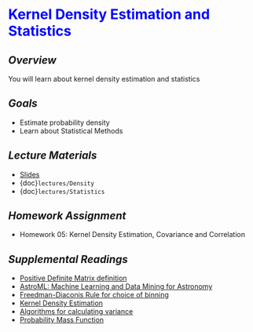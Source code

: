 # <span style="color: blue;"><b>Kernel Density Estimation and Statistics</b></span>

## *Overview*
You will learn about kernel density estimation and statistics

## *Goals*
* Estimate probability density
* Learn about Statistical Methods

## *Lecture Materials*
* [Slides](https://docs.google.com/presentation/d/1XZoeBdXzhcfezIbUrH0a9-4-QmM-5iNksLCB7X4q1wI/edit?usp=sharing)
* {doc}`lectures/Density`
* {doc}`lectures/Statistics`

## *Homework Assignment*
* Homework 05: Kernel Density Estimation, Covariance and Correlation

## *Supplemental Readings*
  * [Positive Definite Matrix definition](https://en.wikipedia.org/wiki/Positive-definite_matrix)
  * [AstroML: Machine Learning and Data Mining for Astronomy](http://www.astroml.org)
  * [Freedman-Diaconis Rule for choice of binning](https://en.wikipedia.org/wiki/Freedman–Diaconis_rule)
  * [Kernel Density Estimation](https://en.wikipedia.org/wiki/Kernel_density_estimation)
  * [Algorithms for calculating variance](https://en.wikipedia.org/wiki/Algorithms_for_calculating_variance)
  * [Probability Mass Function](https://en.wikipedia.org/wiki/Probability_mass_function)
